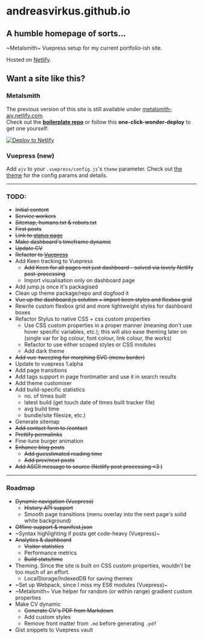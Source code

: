 # andreasvirkus.github.io
## A humble homepage of sorts...

~Metalsmith~ Vuepress setup for my current portfolio-ish site.

Hosted on [Netlify](https://netlify.com).

## Want a site like this?

### Metalsmith

The previous version of this site is still available under [metalsmith-ajv.netlify.com](https://metalsmith-ajv.netlify.com).\
Check out the **[boilerplate repo](https://github.com/andreasvirkus/metalsmith-boilerplate)** or follow this **one-click-wonder-deploy** to
get one yourself:

[![Deploy to Netlify](https://www.netlify.com/img/deploy/button.svg)](https://app.netlify.com/start/deploy?repository=https://github.com/andreasvirkus/metalsmith-boilerplate)

### Vuepress (new)
Add `ajv` to your `.vuepress/config.js`'s `theme` parameter. Check out
[the theme](https://github.com/andreasvirkus/vuepress-theme-ajv) for the config
params and details.

----------
### TODO:

- ~~Initial content~~
- ~~Service workers~~
- ~~Sitemap, humans.txt & robots.txt~~
- ~~First posts~~
- ~~Link to [status page](https://status.andreasvirkus.me)~~
- ~~Make dashboard's timeframe dynamic~~
- ~~Update CV~~
- ~~Refactor to [Vuepress](https://vuepress.vuejs.org/)~~
- Add Keen tracking to Vuepress
  - ~~Add Keen for all pages not just dashboard - solved via lovely Netlify post-processing~~
  - Import visualisation only on dashboard page
- Add jump.js once it's packagised
- Clean up theme package/repo and dogfood it
- ~~Vue up the dashboard.js solution + import keen styles and flexbox grid~~
- Rewrite custom flexbox grid and more lightweight styles for dashboard boxes
- Refactor Stylus to native CSS + css custom properties
  - Use CSS custom properties in a proper manner (meaning don't use hover specific variables, etc.);
    this will also ease theming later on (single var for bg colour, font colour, link colour, the works)
  - Refactor to use either scoped styles or CSS modules
  - Add dark theme
- ~~Add vue-tweezing for morphing SVG (menu border)~~
- Update to vuepress 1.alpha
- Add page transitions
- Add tags support in page frontmatter and use it in search results
- Add theme customiser
- Add build-specific statistics
  - no. of times built
  - latest build (get touch date of times built tracker file)
  - avg build time
  - bundle/site filesize, etc.)
- Generate sitemap
- ~~Add contact form to /contact~~
- ~~Prettify permalinks~~
- Fine-tune burger animation
- ~~Enhance blog posts~~
  - ~~Add guesstimated reading time~~
  - ~~Add prev/next posts~~
- ~~Add ASCII message to source (Netlify post processing <3 )~~

----------

### Roadmap

- ~~Dynamic navigation (Vuepress)~~
    - ~~History API support~~
    - Smooth page transitions (menu overlay into the next page's solid white background)
- ~~Offline support & manifest.json~~
- ~Syntax highlighting if posts get code-heavy (Vuepress)~
- ~~Analytics & dashboard~~
    - ~~Visitor statistics~~
    - Performance metrics
    - ~~Build stats/time~~
- Theming. Since the site is built on CSS custom properties, wouldn't be too much of an effort.
    - LocalStorage/IndexedDB for saving themes
- ~Set up Webpack, since I miss my ES6 modules (Vuepress)~
- ~Metalsmith~ Vue helper for random (or within range) gradient custom properties
- Make CV dynamic
    - ~~Generate CV's PDF from Markdown~~
    - Add custom styles
    - Remove front matter from `.md` before generating `.pdf`
- Gist snippets to Vuepress vault
